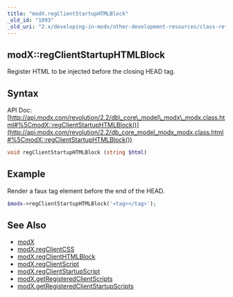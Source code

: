 ```yaml
---
title: "modX.regClientStartupHTMLBlock"
_old_id: "1093"
_old_uri: "2.x/developing-in-modx/other-development-resources/class-reference/modx/modx.regclientstartuphtmlblock"
---
```


## modX::regClientStartupHTMLBlock

Register HTML to be injected before the closing HEAD tag.

## Syntax

API Doc: [http://api.modx.com/revolution/2.2/db\_core\_model\_modx\_modx.class.html#%5CmodX::regClientStartupHTMLBlock()](http://api.modx.com/revolution/2.2/db_core_model_modx_modx.class.html#%5CmodX::regClientStartupHTMLBlock())

``` php 
void regClientStartupHTMLBlock (string $html)
```

## Example

Render a faux tag element before the end of the HEAD.

``` php 
$modx->regClientStartupHTMLBlock('<tag></tag>');
```

## See Also

- [modX](developing-in-modx/other-development-resources/class-reference/modx "modX")
- [modX.regClientCSS](extending-modx/core-model/modx/modx.regclientcss "modX.regClientCSS")
- [modX.regClientHTMLBlock](extending-modx/core-model/modx/modx.regclienthtmlblock "modX.regClientHTMLBlock")
- [modX.regClientScript](extending-modx/core-model/modx/modx.regclientscript "modX.regClientScript")
- [modX.regClientStartupScript](extending-modx/core-model/modx/modx.regclientstartupscript "modX.regClientStartupScript")
- [modX.getRegisteredClientScripts](extending-modx/core-model/modx/modx.getregisteredclientscripts "modX.getRegisteredClientScripts")
- [modX.getRegisteredClientStartupScripts](extending-modx/core-model/modx/modx.getregisteredclientstartupscripts "modX.getRegisteredClientStartupScripts")